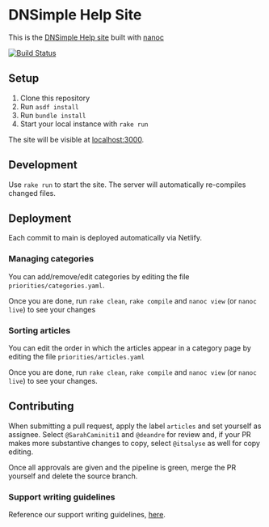 # DNSimple Help Site

This is the [DNSimple Help site](https://support.dnsimple.com) built with [nanoc](http://nanoc.stoneship.org/)

[![Build Status](https://travis-ci.com/dnsimple/dnsimple-support.svg?branch=master)](https://travis-ci.com/dnsimple/dnsimple-support)


## Setup

1. Clone this repository
1. Run `asdf install`
1. Run `bundle install`
1. Start your local instance with `rake run`

The site will be visible at [localhost:3000](http://localhost:3000).


## Development

Use `rake run` to start the site. The server will automatically re-compiles changed files.


## Deployment

Each commit to main is deployed automatically via Netlify.


### Managing categories

You can add/remove/edit categories by editing the file `priorities/categories.yaml`.

Once you are done, run `rake clean`, `rake compile` and `nanoc view` (or `nanoc live`) to see your changes


### Sorting articles

You can edit the order in which the articles appear in a category page by editing the file `priorities/articles.yaml`

Once you are done, run `rake clean`, `rake compile` and `nanoc view` (or `nanoc live`) to see your changes.


## Contributing

When submitting a pull request, apply the label `articles` and set yourself as assignee. Select `@SarahCaminiti1` and `@deandre` for review and, if your PR makes more substantive changes to copy, select `@itsalyse` as well for copy editing.

Once all approvals are given and the pipeline is green, merge the PR yourself and delete the source branch.

### Support writing guidelines

Reference our support writing guidelines, [here](https://support.dnsimple.com/articles/writing-guide/).
